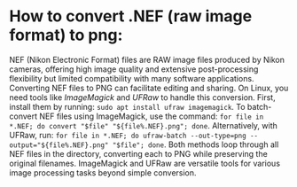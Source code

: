 # How to convert .NEF (raw image format) to png:


NEF (Nikon Electronic Format) files are RAW image files produced by Nikon cameras, offering high image 
quality and extensive post-processing flexibility but limited compatibility with many software applications. 
Converting NEF files to PNG can facilitate editing and sharing. On Linux, you need tools like *ImageMagick* and *UFRaw* to handle this conversion.
First, install them by running: `sudo apt install ufraw imagemagick`. To batch-convert NEF files using ImageMagick, use 
the command: `for file in *.NEF; do convert "$file" "${file%.NEF}.png"; done`. Alternatively, 
with UFRaw, run: `for file in *.NEF; do ufraw-batch --out-type=png --output="${file%.NEF}.png" "$file"; done`. 
Both methods loop through all NEF files in the directory, converting each to PNG while preserving the original filenames. 
ImageMagick and UFRaw are versatile tools for various image processing tasks beyond simple conversion.

